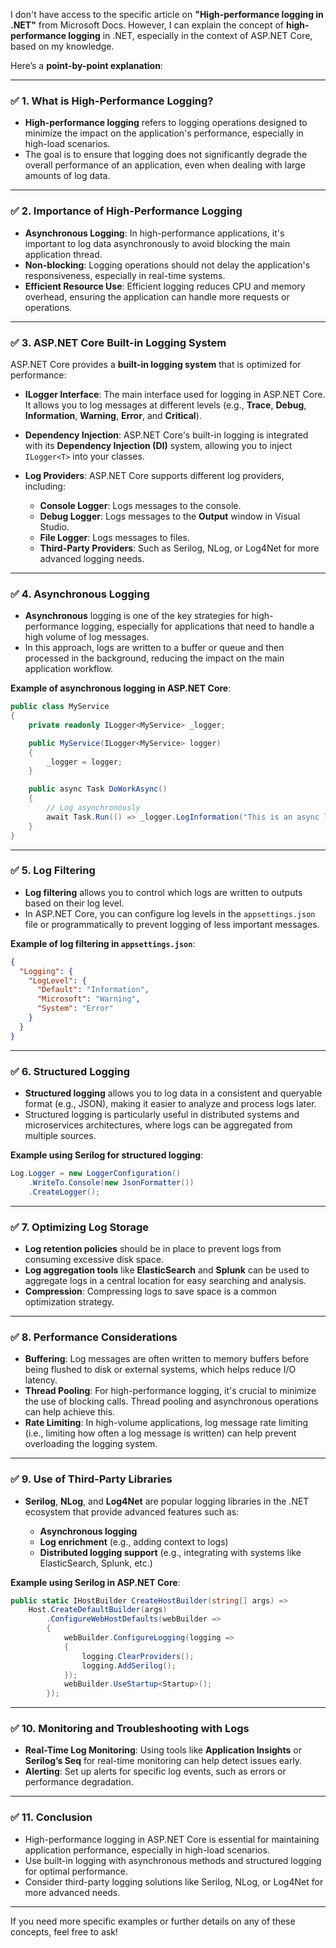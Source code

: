 I don't have access to the specific article on **"High-performance logging in .NET"** from Microsoft Docs. However, I can explain the concept of **high-performance logging** in .NET, especially in the context of ASP.NET Core, based on my knowledge.

Here’s a **point-by-point explanation**:

---

### ✅ **1. What is High-Performance Logging?**

* **High-performance logging** refers to logging operations designed to minimize the impact on the application's performance, especially in high-load scenarios.
* The goal is to ensure that logging does not significantly degrade the overall performance of an application, even when dealing with large amounts of log data.

---

### ✅ **2. Importance of High-Performance Logging**

* **Asynchronous Logging**: In high-performance applications, it's important to log data asynchronously to avoid blocking the main application thread.
* **Non-blocking**: Logging operations should not delay the application's responsiveness, especially in real-time systems.
* **Efficient Resource Use**: Efficient logging reduces CPU and memory overhead, ensuring the application can handle more requests or operations.

---

### ✅ **3. ASP.NET Core Built-in Logging System**

ASP.NET Core provides a **built-in logging system** that is optimized for performance:

* **ILogger Interface**: The main interface used for logging in ASP.NET Core. It allows you to log messages at different levels (e.g., **Trace**, **Debug**, **Information**, **Warning**, **Error**, and **Critical**).
* **Dependency Injection**: ASP.NET Core's built-in logging is integrated with its **Dependency Injection (DI)** system, allowing you to inject `ILogger<T>` into your classes.
* **Log Providers**: ASP.NET Core supports different log providers, including:

  * **Console Logger**: Logs messages to the console.
  * **Debug Logger**: Logs messages to the **Output** window in Visual Studio.
  * **File Logger**: Logs messages to files.
  * **Third-Party Providers**: Such as Serilog, NLog, or Log4Net for more advanced logging needs.

---

### ✅ **4. Asynchronous Logging**

* **Asynchronous** logging is one of the key strategies for high-performance logging, especially for applications that need to handle a high volume of log messages.
* In this approach, logs are written to a buffer or queue and then processed in the background, reducing the impact on the main application workflow.

**Example of asynchronous logging in ASP.NET Core**:

```csharp
public class MyService
{
    private readonly ILogger<MyService> _logger;

    public MyService(ILogger<MyService> logger)
    {
        _logger = logger;
    }

    public async Task DoWorkAsync()
    {
        // Log asynchronously
        await Task.Run(() => _logger.LogInformation("This is an async log message"));
    }
}
```

---

### ✅ **5. Log Filtering**

* **Log filtering** allows you to control which logs are written to outputs based on their log level.
* In ASP.NET Core, you can configure log levels in the `appsettings.json` file or programmatically to prevent logging of less important messages.

**Example of log filtering in `appsettings.json`**:

```json
{
  "Logging": {
    "LogLevel": {
      "Default": "Information",
      "Microsoft": "Warning",
      "System": "Error"
    }
  }
}
```

---

### ✅ **6. Structured Logging**

* **Structured logging** allows you to log data in a consistent and queryable format (e.g., JSON), making it easier to analyze and process logs later.
* Structured logging is particularly useful in distributed systems and microservices architectures, where logs can be aggregated from multiple sources.

**Example using Serilog for structured logging**:

```csharp
Log.Logger = new LoggerConfiguration()
    .WriteTo.Console(new JsonFormatter())
    .CreateLogger();
```

---

### ✅ **7. Optimizing Log Storage**

* **Log retention policies** should be in place to prevent logs from consuming excessive disk space.
* **Log aggregation tools** like **ElasticSearch** and **Splunk** can be used to aggregate logs in a central location for easy searching and analysis.
* **Compression**: Compressing logs to save space is a common optimization strategy.

---

### ✅ **8. Performance Considerations**

* **Buffering**: Log messages are often written to memory buffers before being flushed to disk or external systems, which helps reduce I/O latency.
* **Thread Pooling**: For high-performance logging, it's crucial to minimize the use of blocking calls. Thread pooling and asynchronous operations can help achieve this.
* **Rate Limiting**: In high-volume applications, log message rate limiting (i.e., limiting how often a log message is written) can help prevent overloading the logging system.

---

### ✅ **9. Use of Third-Party Libraries**

* **Serilog**, **NLog**, and **Log4Net** are popular logging libraries in the .NET ecosystem that provide advanced features such as:

  * **Asynchronous logging**
  * **Log enrichment** (e.g., adding context to logs)
  * **Distributed logging support** (e.g., integrating with systems like ElasticSearch, Splunk, etc.)

**Example using Serilog in ASP.NET Core**:

```csharp
public static IHostBuilder CreateHostBuilder(string[] args) =>
    Host.CreateDefaultBuilder(args)
        .ConfigureWebHostDefaults(webBuilder =>
        {
            webBuilder.ConfigureLogging(logging =>
            {
                logging.ClearProviders();
                logging.AddSerilog();
            });
            webBuilder.UseStartup<Startup>();
        });
```

---

### ✅ **10. Monitoring and Troubleshooting with Logs**

* **Real-Time Log Monitoring**: Using tools like **Application Insights** or **Serilog’s Seq** for real-time monitoring can help detect issues early.
* **Alerting**: Set up alerts for specific log events, such as errors or performance degradation.

---

### ✅ **11. Conclusion**

* High-performance logging in ASP.NET Core is essential for maintaining application performance, especially in high-load scenarios.
* Use built-in logging with asynchronous methods and structured logging for optimal performance.
* Consider third-party logging solutions like Serilog, NLog, or Log4Net for more advanced needs.

---

If you need more specific examples or further details on any of these concepts, feel free to ask!
